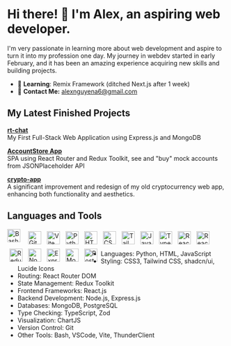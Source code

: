 # Hi there! 👋 I'm Alex, an aspiring web developer.

I'm very passionate in learning more about web development and aspire to turn it into my profession one day. My journey in webdev started in early February, and it has been an amazing experience acquiring new skills and building projects.

- 🌱 **Learning**: Remix Framework (ditched Next.js after 1 week)
- 📧 **Contact Me:** alexnguyena6@gmail.com

## My Latest Finished Projects
**[rt-chat](https://github.com/vempr/rt-chat)**<br>
My First Full-Stack Web Application using Express.js and MongoDB

**[AccountStore App](https://github.com/vempr/rrd-account-app)**<br>
SPA using React Router and Redux Toolkit, see and "buy" mock accounts from JSONPlaceholder API

**[crypto-app](https://github.com/vempr/crypto-app)**<br>
A significant improvement and redesign of my old cryptocurrency web app, enhancing both functionality and aesthetics.

## Languages and Tools

<img align="left" alt="Bash" width="30px" style="padding-right:10px;" src="https://cdn.jsdelivr.net/gh/devicons/devicon/icons/bash/bash-original.svg" />
<img align="left" alt="Git" width="30px" style="padding:5px;" src="https://cdn.jsdelivr.net/gh/devicons/devicon/icons/git/git-original.svg" />
<img align="left" alt="Vite" width="30px" style="padding:5px;" src="https://cdn.jsdelivr.net/gh/devicons/devicon/icons/vitejs/vitejs-original.svg" />
<img align="left" alt="Python" width="30px" style="padding:5px;" src="https://cdn.jsdelivr.net/gh/devicons/devicon/icons/python/python-original.svg" />
<img align="left" alt="HTML" width="30px" style="padding:5px;" src="https://cdn.jsdelivr.net/gh/devicons/devicon/icons/html5/html5-original.svg" />
<img align="left" alt="CSS" width="30px" style="padding:5px;" src="https://cdn.jsdelivr.net/gh/devicons/devicon/icons/css3/css3-original.svg" />
<img align="left" alt="TailwindCSS" width="30px" style="padding:5px;" src="https://cdn.jsdelivr.net/gh/devicons/devicon/icons/tailwindcss/tailwindcss-original.svg" />
<img align="left" alt="JavaScript" width="30px" style="padding:5px;" src="https://cdn.jsdelivr.net/gh/devicons/devicon/icons/javascript/javascript-original.svg" />
<img align="left" alt="TypeScript" width="30px" style="padding:5px;" src="https://cdn.jsdelivr.net/gh/devicons/devicon/icons/typescript/typescript-original.svg" />
<img align="left" alt="React" width="30px" style="padding:5px;" src="https://cdn.jsdelivr.net/gh/devicons/devicon/icons/react/react-original.svg" />
<img align="left" alt="React Router DOM" width="30px" style="padding:5px;" src="https://cdn.jsdelivr.net/gh/devicons/devicon/icons/reactrouter/reactrouter-original.svg" />
<img align="left" alt="Redux" width="30px" style="padding:5px;" src="https://cdn.jsdelivr.net/gh/devicons/devicon/icons/redux/redux-original.svg" />
<img align="left" alt="NodeJS" width="30px" style="padding:5px;" src="https://cdn.jsdelivr.net/gh/devicons/devicon/icons/nodejs/nodejs-original.svg" />
<img align="left" alt="ExpressJS" width="30px" style="padding:5px;" src="https://cdn.jsdelivr.net/gh/devicons/devicon/icons/express/express-original.svg" />
<img align="left" alt="MongoDB" width="30px" style="padding:5px;" src="https://cdn.jsdelivr.net/gh/devicons/devicon/icons/mongodb/mongodb-original.svg" />
<img align="left" alt="PostgreSQL" width="30px" style="padding:5px;" src="https://cdn.jsdelivr.net/gh/devicons/devicon/icons/postgresql/postgresql-original.svg" />
<br /><br />

- Languages: Python, HTML, JavaScript
- Styling: CSS3, Tailwind CSS, shadcn/ui, Lucide Icons
- Routing: React Router DOM
- State Management: Redux Toolkit
- Frontend Frameworks: React.js
- Backend Development: Node.js, Express.js
- Databases: MongoDB, PostgreSQL
- Type Checking: TypeScript, Zod
- Visualization: ChartJS
- Version Control: Git
- Other Tools: Bash, VSCode, Vite, ThunderClient
